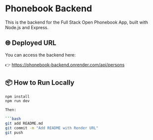 # Phonebook Backend

This is the backend for the Full Stack Open Phonebook App, built with Node.js and Express.

## 🌐 Deployed URL

You can access the backend here:

👉 https://phonebook-backend.onrender.com/api/persons

## 📦 How to Run Locally

```bash
npm install
npm run dev

Then:

```bash
git add README.md
git commit -m "Add README with Render URL"
git push
